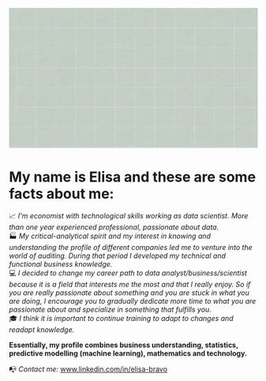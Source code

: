 ![](https://github.com/bravovielisa/bravovielisa/blob/main/GitHub%20(1).gif)

# My name is Elisa and these are some facts about me:  



📈 *I'm economist with technological skills working as data scientist. More than one year experienced professional, passionate about data.*  
🏭 *My critical-analytical spirit and my interest in knowing and understanding the profile of different companies led me to venture into the world of auditing. During that period I developed my technical and functional business knowledge.*  
💻 *I decided to change my career path to data analyst/business/scientist because it is a field that interests me the most and that I really enjoy. So if you are really passionate about something and you are stuck in what you are doing, I encourage you to gradually dedicate more time to what you are passionate about and specialize in something that fulfills you.*  
🎓 *I think it is important to continue training to adapt to changes and readapt knowledge.*  


**Essentially, my profile combines business understanding, statistics, predictive modelling (machine learning), mathematics and technology.**  


📭 *Contact me:* <span style="color:blue">www.linkedin.com/in/elisa-bravo</span>
